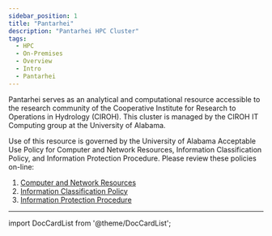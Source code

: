 ```yaml
---
sidebar_position: 1
title: "Pantarhei"
description: "Pantarhei HPC Cluster"
tags:
  - HPC
  - On-Premises
  - Overview
  - Intro
  - Pantarhei
---
```

Pantarhei serves as an analytical and computational resource accessible to the research community of the Cooperative Institute for Research to Operations in Hydrology (CIROH). This cluster is managed by the CIROH IT Computing group at the University of Alabama. 

Use of this resource is governed by the University of Alabama Acceptable Use Policy for Computer and Network Resources, Information Classification Policy, and Information Protection Procedure. Please review these policies on-line:

1. [Computer and Network Resources](https://oit.ua.edu/about/policies/it-use-guideline-computer-and-network-use/)
2. [Information Classification Policy](https://ua-public.policystat.com/policy/14809337/latest/)
3. [Information Protection Procedure](https://oit.ua.edu/internaldocs/20210205-UA%20Information%20Protection%20Procedures.pdf)


<!-- Pantarhei cluster has 8 nodes including 1 login node, 6 CPU nodes, 1 GPU node, 1 FPGA node, totally equipped with 296 Intel Xeon Scalable Processors, 2.8 TB memory, 32 TB local storage, 108 TB file system.
- CPU node: 2 Intel Xeon Gold 6148 Processors, 384 GB memory, 4 TB NVMe.
- GPU node: 4 NVIDIA Tesla V100 GPUs, 2 Intel Xeon Gold 6148 Processors, 384 GB memory, 3.2 TB NVMe.
- FPGA node: 1 Intel Arria 10 FPGA, 2 Intel Xeon Gold 6148 6148 Processors, 384 GB memory, 1.6 TB NVMe.
- Interconnect: all nodes are connected to a Mellanox InfiniBand switch with FDR 56 Gb/s networks. -->


------------------------------------------------

import DocCardList from '@theme/DocCardList';

<DocCardList />